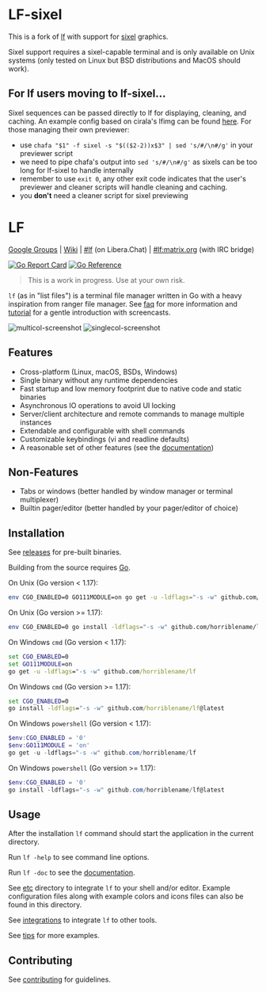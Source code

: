 # LF-sixel

This is a fork of [lf](https://github.com/gokcehan/lf) with support for [sixel](https://wikipedia.org/wiki/Sixel) graphics.

Sixel support requires a sixel-capable terminal and is only available on Unix systems (only tested on Linux but BSD distributions and MacOS should work).

## For lf users moving to lf-sixel...

Sixel sequences can be passed directly to lf for displaying, cleaning, and caching. An example config based on cirala's lfimg can be found [here](https://github.com/horriblename/lfimg-sixel). For those managing their own previewer:

- use `chafa "$1" -f sixel -s "$(($2-2))x$3" | sed 's/#/\n#/g'` in your previewer script
- we need to pipe chafa's output into `sed 's/#/\n#/g'` as sixels can be too long for lf-sixel to handle internally
- remember to use `exit 0`, any other exit code indicates that the user's previewer and cleaner scripts will handle cleaning and caching.
- you **don't** need a cleaner script for sixel previewing

# LF

[Google Groups](https://groups.google.com/forum/#!forum/lf-fm)
| [Wiki](https://github.com/gokcehan/lf/wiki)
| [#lf](https://web.libera.chat/#lf) (on Libera.Chat)
| [#lf:matrix.org](https://matrix.to/#/#lf:matrix.org) (with IRC bridge)

[![Go Report Card](https://goreportcard.com/badge/github.com/gokcehan/lf)](https://goreportcard.com/report/github.com/gokcehan/lf)
[![Go Reference](https://pkg.go.dev/badge/github.com/gokcehan/lf.svg)](https://pkg.go.dev/github.com/gokcehan/lf)

> This is a work in progress. Use at your own risk.

`lf` (as in "list files") is a terminal file manager written in Go with a heavy inspiration from ranger file manager.
See [faq](https://github.com/gokcehan/lf/wiki/FAQ) for more information and [tutorial](https://github.com/gokcehan/lf/wiki/Tutorial) for a gentle introduction with screencasts.

![multicol-screenshot](http://i.imgur.com/DaTUenu.png)
![singlecol-screenshot](http://i.imgur.com/p95xzUj.png)

## Features

- Cross-platform (Linux, macOS, BSDs, Windows)
- Single binary without any runtime dependencies
- Fast startup and low memory footprint due to native code and static binaries
- Asynchronous IO operations to avoid UI locking
- Server/client architecture and remote commands to manage multiple instances
- Extendable and configurable with shell commands
- Customizable keybindings (vi and readline defaults)
- A reasonable set of other features (see the [documentation](https://pkg.go.dev/github.com/gokcehan/lf))

## Non-Features

- Tabs or windows (better handled by window manager or terminal multiplexer)
- Builtin pager/editor (better handled by your pager/editor of choice)

## Installation

<!-- See [packages](https://github.com/gokcehan/lf/wiki/Packages) for community maintained packages. -->

See [releases](https://github.com/horriblename/lf/releases) for pre-built binaries.

Building from the source requires [Go](https://go.dev/).

On Unix (Go version < 1.17):

```bash
env CGO_ENABLED=0 GO111MODULE=on go get -u -ldflags="-s -w" github.com/horriblename/lf
```

On Unix (Go version >= 1.17):

```bash
env CGO_ENABLED=0 go install -ldflags="-s -w" github.com/horriblename/lf@latest
```

On Windows `cmd` (Go version < 1.17):

```cmd
set CGO_ENABLED=0
set GO111MODULE=on
go get -u -ldflags="-s -w" github.com/horriblename/lf
```

On Windows `cmd` (Go version >= 1.17):

```cmd
set CGO_ENABLED=0
go install -ldflags="-s -w" github.com/horriblename/lf@latest
```

On Windows `powershell` (Go version < 1.17):

```powershell
$env:CGO_ENABLED = '0'
$env:GO111MODULE = 'on'
go get -u -ldflags="-s -w" github.com/horriblename/lf
```

On Windows `powershell` (Go version >= 1.17):

```powershell
$env:CGO_ENABLED = '0'
go install -ldflags="-s -w" github.com/horriblename/lf@latest
```

## Usage

After the installation `lf` command should start the application in the current directory.

Run `lf -help` to see command line options.

Run `lf -doc` to see the [documentation](https://pkg.go.dev/github.com/gokcehan/lf).

See [etc](etc) directory to integrate `lf` to your shell and/or editor.
Example configuration files along with example colors and icons files can also be found in this directory.

See [integrations](https://github.com/gokcehan/lf/wiki/Integrations) to integrate `lf` to other tools.

See [tips](https://github.com/gokcehan/lf/wiki/Tips) for more examples.

## Contributing

See [contributing](https://github.com/gokcehan/lf/wiki/Contributing) for guidelines.
